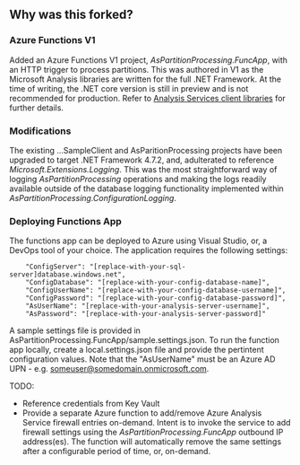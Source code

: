 ## Why was this forked?

### Azure Functions V1
Added an Azure Functions V1 project, <em>AsPartitionProcessing.FuncApp</em>, with an HTTP trigger to process partitions. This was authored in V1 as the Microsoft Analysis libraries are written for the full .NET Framework. At the time of writing, the .NET core version is still in preview and is not recommended for production. Refer to [Analysis Services client libraries](https://docs.microsoft.com/en-us/analysis-services/client-libraries?view=asallproducts-allversions) for further details.

### Modifications
The existing ...SampleClient and AsParitionProcessing projects have been upgraded to target .NET Framework 4.7.2, and, adulterated to reference <em>Microsoft.Extensions.Logging</em>. This was the most straightforward way of logging <em>AsPartitionProcessing</em> operations and making the logs readily available outside of the database logging functionality implemented within <em>AsPartitionProcessing.ConfigurationLogging</em>.

### Deploying Functions App
The functions app can be deployed to Azure using Visual Studio, or, a DevOps tool of your choice. The application requires the following settings:
```
    "ConfigServer": "[replace-with-your-sql-server]database.windows.net",
    "ConfigDatabase": "[replace-with-your-config-database-name]",
    "ConfigUserName": "[replace-with-your-config-database-username]",
    "ConfigPassword": "[replace-with-your-config-database-password]",
    "AsUserName": "[replace-with-your-analysis-server-username]",
    "AsPassword": "[replace-with-your-analysis-server-password]"
```
A sample settings file is provided in AsPartitionProcessing.FuncApp/sample.settings.json. To run the function app locally, create a local.settings.json file and provide the pertintent configuration values. Note that the "AsUserName" must be an Azure AD UPN - e.g. someuser@somedomain.onmicrosoft.com.

TODO: 
- Reference credentials from Key Vault
- Provide a separate Azure function to add/remove Azure Analysis Service firewall entries on-demand. Intent is to invoke the service to add firewall settings using the <em>AsPartitionProcessing.FuncApp</em> outbound IP address(es). The function will automatically remove the same settings after a configurable period of time, or, on-demand.
